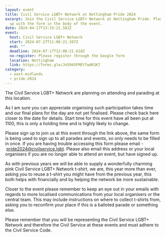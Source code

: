 ```yaml
---
layout: event
title: Civil Service LGBT+ Network at Nottingham Pride 2024
excerpt: Join the Civil Service LGBT+ Network at Nottingham Pride. Please sign
  up with the form in the body of the event.
date: 2024-04-17T13:33:21.581Z
event:
  host: Civil Service LGBT+ Network
  start: 2024-07-27T11:00:21.597Z
  end: ""
  deadline: 2024-07-17T12:00:21.618Z
  no-register: Please register through the Google form
  location: Nottingham
  link: https://forms.gle/Jo594SFMEYfwdKSK7
category:
  - east-midlands
  - pride-2024
---
```

The Civil Service LGBT+ Network are planning on attending and parading at this location.

As I am sure you can appreciate organising such participation takes time and our final plans for the day are not yet finalised. Please check back here closer to the date for details. Start time for this event have all been put at 1100, this is only a holding time and is highly likely to change.

Please sign up to join us at this event through the link above, the same form is being used to sign up to all parades and events, so only needs to be filled in once. If you are having trouble accessing this form please email - [pride2024@civilservice.lgbt](mailto:pride2024@civilservice.lgbt). Please also email this address or your local organisers if you are no longer able to attend an event, but have signed up.

As with previous years we will be able to supply a wonderfully charming pink Civil Service LGBT+ Network t-shirt, we are, this year more than ever, asking you to reuse a t-shirt you might have from the previous year, this both helps with financially and by helping the network be more sustainable.

Closer to the event please remember to keep an eye out in your emails with regards to more localised communications from your local organisers or the central team. This may include instructions on where to collect t-shirts from, asking you to reconfirm your place if this is a balloted parade or something else.

Please remember that you will be representing the Civil Service LGBT+ Network and therefore the Civil Service at these events and must adhere to the Civil Service Code.
